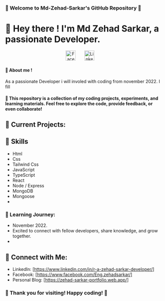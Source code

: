 <!--### Hi there 👋 -->

<!--
**Md-Zehad-Sarkar/Md-Zehad-Sarkar** is a ✨ _special_ ✨ repository because its `README.md` (this file) appears on your GitHub profile.

Here are some ideas to get you started:

- 🔭 I’m currently working on ...
- 🌱 I’m currently learning ...
- 👯 I’m looking to collaborate on ...
- 🤔 I’m looking for help with ...
- 💬 Ask me about ...
- 📫 How to reach me: ...
- 😄 Pronouns: ...
- ⚡ Fun fact: ...
............................................................................................................................................
-->

### 🚀 Welcome to Md-Zehad-Sarkar's GitHub Repository 🚀


# 👋  Hey there ! I'm Md Zehad Sarkar, a passionate Developer.

<!-- Social icons section -->
<p align="center" margin-top="20px">
  <a href="https://www.facebook.com/Eng.zehadsarkar"><img width="32px" alt="Facebook" title="Facebook" src="https://img.freepik.com/free-psd/3d-rendering-social-media-icon_23-2151413513.jpg?size=626&ext=jpg"/></a>
  &#8287;&#8287;&#8287;&#8287;&#8287;
  <a href="https://www.linkedin.com/in/r-a-zehad-sarkar-developer/"><img width="32px" alt="LinkedIn" title="LinkedIn" src="https://i.imgur.com/yRpa1dQ.png"/></a>
  &#8287;&#8287;&#8287;&#8287;&#8287;
 

#### 📂  About me !
As a passionate Developer i will involed with coding from november 2022. I fill 


#### 🔧 This repository is a collection of my coding projects, experiments, and learning materials. Feel free to explore the code, provide feedback, or even collaborate!


## 🚀 Current Projects:
<!--
   - [Project 1]: Description of Project 1
   - [Project 2]: Description of Project 2
   - ... -->
   

   ## 🚩 Skills
   - Html
   - Css
   - Tailwind Css
   - JavaScript
   - TypeScript
   - React
   - Node / Express
   - MongoDB
   - Mongoose
   - 


### 🌱 Learning Journey:
   - November 2022.
   - Excited to connect with fellow developers, share knowledge, and grow together.
   - 

## 🤝 Connect with Me:
   - LinkedIn: [https://www.linkedin.com/in/r-a-zehad-sarkar-developer/]
   - Facebook: [https://www.facebook.com/Eng.zehadsarkar/]
   - Personal Blog: [https://zehad-sarkar-portfolio.web.app/]

### 🙏 Thank you for visiting! Happy coding! 🚀

